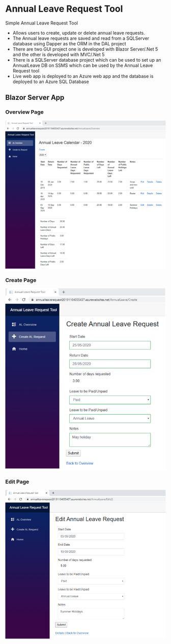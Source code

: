 # Annual Leave Request Tool
Simple Annual Leave Request Tool

* Allows users to create, update or delete annual leave requests.  
* The Annual leave requests are saved and read from a SQLServer database using Dapper as the ORM in the DAL project  
* There are two GUI project one is developed with Blazor Server/.Net 5 and the other is developed with MVC/.Net 5
* There is a SQLServer database project which can be used to set up an AnnualLeave DB on SSMS which can be used by the Annual Leave Request tool
* Live web app is deployed to an Azure web app and the database is deployed to an Azure SQL Database

## Blazor Server App

### Overview Page

![](Images/OverviewPage.png)

### Create Page

![](Images/CreatePage.png)

### Edit Page

![](Images/EditPage.png)

